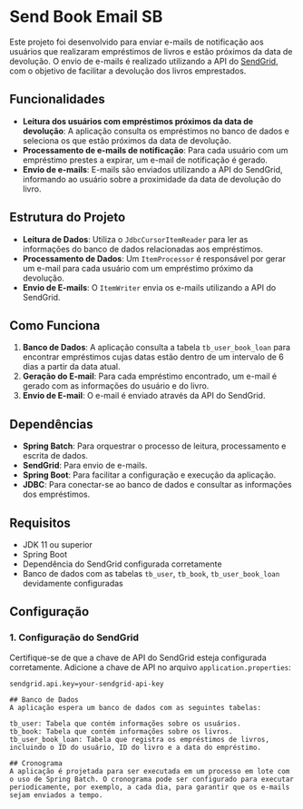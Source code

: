 # Send Book Email SB

Este projeto foi desenvolvido para enviar e-mails de notificação aos usuários que realizaram empréstimos de livros e estão próximos da data de devolução. O envio de e-mails é realizado utilizando a API do [SendGrid](https://sendgrid.com/), com o objetivo de facilitar a devolução dos livros emprestados.

## Funcionalidades

- **Leitura dos usuários com empréstimos próximos da data de devolução**: A aplicação consulta os empréstimos no banco de dados e seleciona os que estão próximos da data de devolução.
- **Processamento de e-mails de notificação**: Para cada usuário com um empréstimo prestes a expirar, um e-mail de notificação é gerado.
- **Envio de e-mails**: E-mails são enviados utilizando a API do SendGrid, informando ao usuário sobre a proximidade da data de devolução do livro.

## Estrutura do Projeto

- **Leitura de Dados**: Utiliza o `JdbcCursorItemReader` para ler as informações do banco de dados relacionadas aos empréstimos.
- **Processamento de Dados**: Um `ItemProcessor` é responsável por gerar um e-mail para cada usuário com um empréstimo próximo da devolução.
- **Envio de E-mails**: O `ItemWriter` envia os e-mails utilizando a API do SendGrid.

## Como Funciona

1. **Banco de Dados**: A aplicação consulta a tabela `tb_user_book_loan` para encontrar empréstimos cujas datas estão dentro de um intervalo de 6 dias a partir da data atual.
2. **Geração do E-mail**: Para cada empréstimo encontrado, um e-mail é gerado com as informações do usuário e do livro.
3. **Envio de E-mail**: O e-mail é enviado através da API do SendGrid.

## Dependências

- **Spring Batch**: Para orquestrar o processo de leitura, processamento e escrita de dados.
- **SendGrid**: Para envio de e-mails.
- **Spring Boot**: Para facilitar a configuração e execução da aplicação.
- **JDBC**: Para conectar-se ao banco de dados e consultar as informações dos empréstimos.

## Requisitos

- JDK 11 ou superior
- Spring Boot
- Dependência do SendGrid configurada corretamente
- Banco de dados com as tabelas `tb_user`, `tb_book`, `tb_user_book_loan` devidamente configuradas

## Configuração

### 1. Configuração do SendGrid

Certifique-se de que a chave de API do SendGrid esteja configurada corretamente. Adicione a chave de API no arquivo `application.properties`:

```properties
sendgrid.api.key=your-sendgrid-api-key

## Banco de Dados
A aplicação espera um banco de dados com as seguintes tabelas:

tb_user: Tabela que contém informações sobre os usuários.
tb_book: Tabela que contém informações sobre os livros.
tb_user_book_loan: Tabela que registra os empréstimos de livros, incluindo o ID do usuário, ID do livro e a data do empréstimo.

## Cronograma
A aplicação é projetada para ser executada em um processo em lote com o uso de Spring Batch. O cronograma pode ser configurado para executar periodicamente, por exemplo, a cada dia, para garantir que os e-mails sejam enviados a tempo.
